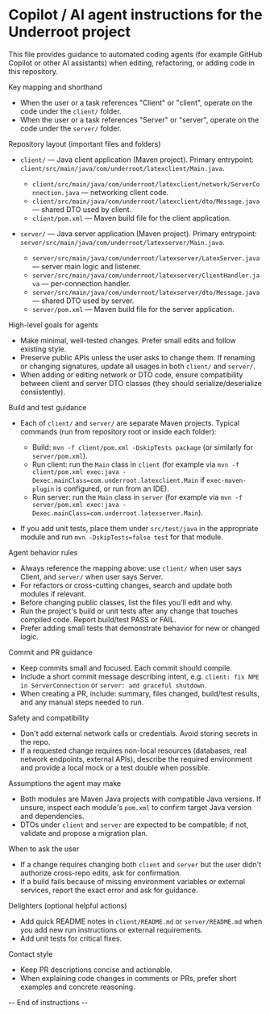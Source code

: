 # Copilot / AI agent instructions for the Underroot project

This file provides guidance to automated coding agents (for example GitHub Copilot or other AI assistants) when editing, refactoring, or adding code in this repository.

Key mapping and shorthand
- When the user or a task references "Client" or "client", operate on the code under the `client/` folder.
- When the user or a task references "Server" or "server", operate on the code under the `server/` folder.

Repository layout (important files and folders)
- `client/` — Java client application (Maven project). Primary entrypoint: `client/src/main/java/com/underroot/latexclient/Main.java`.
  - `client/src/main/java/com/underroot/latexclient/network/ServerConnection.java` — networking client code.
  - `client/src/main/java/com/underroot/latexclient/dto/Message.java` — shared DTO used by client.
  - `client/pom.xml` — Maven build file for the client application.

- `server/` — Java server application (Maven project). Primary entrypoint: `server/src/main/java/com/underroot/latexserver/Main.java`.
  - `server/src/main/java/com/underroot/latexserver/LatexServer.java` — server main logic and listener.
  - `server/src/main/java/com/underroot/latexserver/ClientHandler.java` — per-connection handler.
  - `server/src/main/java/com/underroot/latexserver/dto/Message.java` — shared DTO used by server.
  - `server/pom.xml` — Maven build file for the server application.

High-level goals for agents
- Make minimal, well-tested changes. Prefer small edits and follow existing style.
- Preserve public APIs unless the user asks to change them. If renaming or changing signatures, update all usages in both `client/` and `server/`.
- When adding or editing network or DTO code, ensure compatibility between client and server DTO classes (they should serialize/deserialize consistently).

Build and test guidance
- Each of `client/` and `server/` are separate Maven projects. Typical commands (run from repository root or inside each folder):

  - Build: `mvn -f client/pom.xml -DskipTests package` (or similarly for `server/pom.xml`).
  - Run client: run the `Main` class in `client` (for example via `mvn -f client/pom.xml exec:java -Dexec.mainClass=com.underroot.latexclient.Main` if `exec-maven-plugin` is configured, or run from an IDE).
  - Run server: run the `Main` class in `server` (for example via `mvn -f server/pom.xml exec:java -Dexec.mainClass=com.underroot.latexserver.Main`).

- If you add unit tests, place them under `src/test/java` in the appropriate module and run `mvn -DskipTests=false test` for that module.

Agent behavior rules
- Always reference the mapping above: use `client/` when user says Client, and `server/` when user says Server.
- For refactors or cross-cutting changes, search and update both modules if relevant.
- Before changing public classes, list the files you'll edit and why.
- Run the project's build or unit tests after any change that touches compiled code. Report build/test PASS or FAIL.
- Prefer adding small tests that demonstrate behavior for new or changed logic.

Commit and PR guidance
- Keep commits small and focused. Each commit should compile.
- Include a short commit message describing intent, e.g. `client: fix NPE in ServerConnection` or `server: add graceful shutdown`.
- When creating a PR, include: summary, files changed, build/test results, and any manual steps needed to run.

Safety and compatibility
- Don't add external network calls or credentials. Avoid storing secrets in the repo.
- If a requested change requires non-local resources (databases, real network endpoints, external APIs), describe the required environment and provide a local mock or a test double when possible.

Assumptions the agent may make
- Both modules are Maven Java projects with compatible Java versions. If unsure, inspect each module's `pom.xml` to confirm target Java version and dependencies.
- DTOs under `client` and `server` are expected to be compatible; if not, validate and propose a migration plan.

When to ask the user
- If a change requires changing both `client` and `server` but the user didn't authorize cross-repo edits, ask for confirmation.
- If a build fails because of missing environment variables or external services, report the exact error and ask for guidance.

Delighters (optional helpful actions)
- Add quick README notes in `client/README.md` or `server/README.md` when you add new run instructions or external requirements.
- Add unit tests for critical fixes.

Contact style
- Keep PR descriptions concise and actionable.
- When explaining code changes in comments or PRs, prefer short examples and concrete reasoning.


-- End of instructions --
